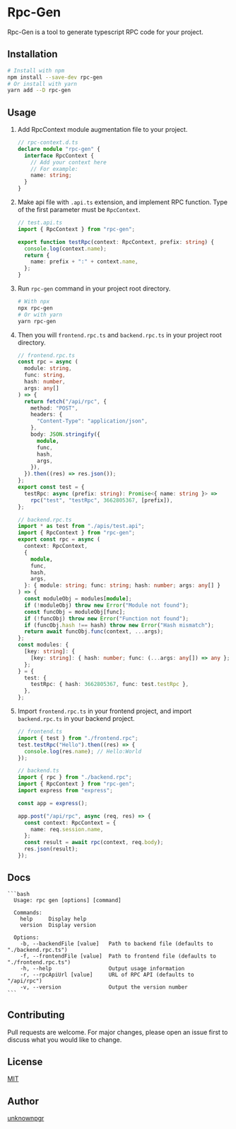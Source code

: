 # Rpc-Gen

Rpc-Gen is a tool to generate typescript RPC code for your project.

## Installation

```bash
# Install with npm
npm install --save-dev rpc-gen
# Or install with yarn
yarn add --D rpc-gen
```

## Usage

1. Add RpcContext module augmentation file to your project.

   ```typescript
   // rpc-context.d.ts
   declare module "rpc-gen" {
     interface RpcContext {
       // Add your context here
       // For example:
       name: string;
     }
   }
   ```

2. Make api file with `.api.ts` extension, and implement RPC function. Type of the first parameter must be `RpcContext`.

   ```typescript
   // test.api.ts
   import { RpcContext } from "rpc-gen";

   export function testRpc(context: RpcContext, prefix: string) {
     console.log(context.name);
     return {
       name: prefix + ":" + context.name,
     };
   }
   ```

3. Run `rpc-gen` command in your project root directory.

   ```bash
   # With npx
   npx rpc-gen
   # Or with yarn
   yarn rpc-gen
   ```

4. Then you will `frontend.rpc.ts` and `backend.rpc.ts` in your project root directory.

   ```typescript
   // frontend.rpc.ts
   const rpc = async (
     module: string,
     func: string,
     hash: number,
     args: any[]
   ) => {
     return fetch("/api/rpc", {
       method: "POST",
       headers: {
         "Content-Type": "application/json",
       },
       body: JSON.stringify({
         module,
         func,
         hash,
         args,
       }),
     }).then((res) => res.json());
   };
   export const test = {
     testRpc: async (prefix: string): Promise<{ name: string }> =>
       rpc("test", "testRpc", 3662805367, [prefix]),
   };
   ```

   ```typescript
   // backend.rpc.ts
   import * as test from "./apis/test.api";
   import { RpcContext } from "rpc-gen";
   export const rpc = async (
     context: RpcContext,
     {
       module,
       func,
       hash,
       args,
     }: { module: string; func: string; hash: number; args: any[] }
   ) => {
     const moduleObj = modules[module];
     if (!moduleObj) throw new Error("Module not found");
     const funcObj = moduleObj[func];
     if (!funcObj) throw new Error("Function not found");
     if (funcObj.hash !== hash) throw new Error("Hash mismatch");
     return await funcObj.func(context, ...args);
   };
   const modules: {
     [key: string]: {
       [key: string]: { hash: number; func: (...args: any[]) => any };
     };
   } = {
     test: {
       testRpc: { hash: 3662805367, func: test.testRpc },
     },
   };
   ```

5. Import `frontend.rpc.ts` in your frontend project, and import `backend.rpc.ts` in your backend project.

   ```typescript
   // frontend.ts
   import { test } from "./frontend.rpc";
   test.testRpc("Hello").then((res) => {
     console.log(res.name); // Hello:World
   });
   ```

   ```typescript
   // backend.ts
   import { rpc } from "./backend.rpc";
   import { RpcContext } from "rpc-gen";
   import express from "express";

   const app = express();

   app.post("/api/rpc", async (req, res) => {
     const context: RpcContext = {
       name: req.session.name,
     };
     const result = await rpc(context, req.body);
     res.json(result);
   });
   ```

## Docs

    ```bash
      Usage: rpc gen [options] [command]

      Commands:
        help     Display help
        version  Display version

      Options:
        -b, --backendFile [value]   Path to backend file (defaults to "./backend.rpc.ts")
        -f, --frontendFile [value]  Path to frontend file (defaults to "./frontend.rpc.ts")
        -h, --help                  Output usage information
        -r, --rpcApiUrl [value]     URL of RPC API (defaults to "/api/rpc")
        -v, --version               Output the version number
    ```

## Contributing

Pull requests are welcome. For major changes, please open an issue first to discuss what you would like to change.

## License

[MIT](https://choosealicense.com/licenses/mit/)

## Author

[unknownpgr](https://unknownpgr.com/about)
